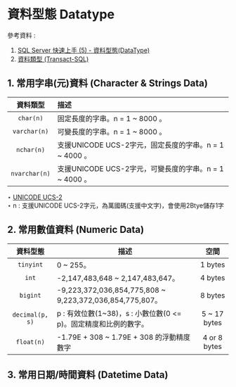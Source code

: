# 資料型態 Datatype

參考資料 : 

1. [SQL Server 快速上手 (5) - 資料型態(DataType)](https://devbricker.github.io/post/database/sql-server/sqlserverbasic5/)
2. [資料類型 (Transact-SQL)](https://learn.microsoft.com/zh-tw/sql/t-sql/data-types/data-types-transact-sql?view=sql-server-ver16)



## 1. 常用字串(元)資料 (Character & Strings Data)

|   資料類型    | 描述                                                   |
| :-----------: | :----------------------------------------------------- |
|   `char(n)`   | 固定長度的字串。n = 1 ~ 8000 。                        |
| `varchar(n)`  | 可變長度的字串。n = 1 ~ 8000 。                        |
|  `nchar(n)`   | 支援UNICODE UCS-2字元，固定長度的字串。n = 1 ~ 4000 。 |
| `nvarchar(n)` | 支援UNICODE UCS-2字元，可變長度的字串。n = 1 ~ 4000 。 |

$\star$ [UNICODE UCS-2](https://idv.sinica.edu.tw/bear/charcodes/Section11.htm)  
$\star$ n : 支援UNICODE UCS-2字元，為萬國碼(支援中文字)，會使用2Btye儲存1字



## 2. 常用數值資料 (Numeric Data)

|    資料型態     | 描述                                                         |     空間     |
| :-------------: | ------------------------------------------------------------ | :----------: |
|    `tinyint`    | 0 ~ 255。                                                    |   1 bytes    |
|      `int`      | -2,147,483,648 ~ 2,147,483,647。                             |   4 bytes    |
|    `bigint`     | -9,223,372,036,854,775,808 ~ 9,223,372,036,854,775,807。     |   8 bytes    |
| `decimal(p, s)` | p : 有效位數(1~38)，s : 小數位數(0 <= p)。固定精度和比例的數字。 | 5 ~ 17 bytes |
|   `float(n)`    | -1.79E + 308 ~ 1.79E + 308 的浮動精度數字                    | 4 or 8 bytes |



## 3. 常用日期/時間資料 (Datetime Data)

